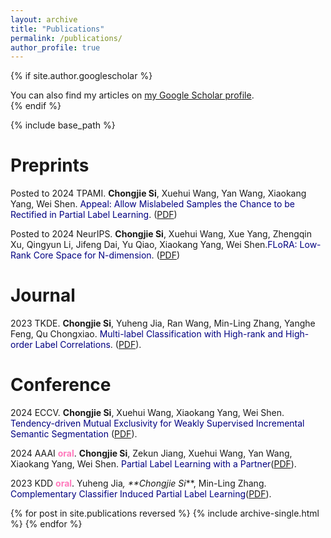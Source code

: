 ```yaml
---
layout: archive
title: "Publications"
permalink: /publications/
author_profile: true
---
```


{% if site.author.googlescholar %}
  <div class="wordwrap">You can also find my articles on <a href="{{site.author.googlescholar}}">my Google Scholar profile</a>.<br> </div>
{% endif %}

{% include base_path %}

# **Preprints**

Posted to 2024 TPAMI. **Chongjie Si**, Xuehui Wang, Yan Wang, Xiaokang Yang, Wei Shen. <font color='Navy'>Appeal: Allow Mislabeled Samples the Chance to be Rectified in Partial Label Learning</font>. ([PDF](https://arxiv.org/abs/2312.11034v3))

Posted to 2024 NeurIPS. **Chongjie Si**, Xuehui Wang, Xue Yang, Zhengqin Xu, Qingyun Li, Jifeng Dai, Yu Qiao, Xiaokang Yang, Wei Shen.<font color='Navy'>FLoRA: Low-Rank Core Space for N-dimension</font>. ([PDF](https://arxiv.org/abs/2405.14739))

# **Journal**

2023 TKDE. **Chongjie Si**, Yuheng Jia, Ran Wang, Min-Ling Zhang, Yanghe Feng, Qu Chongxiao. <font color='Navy'>Multi-label Classification with High-rank and High-order Label Correlations</font>. ([PDF](https://ieeexplore.ieee.org/abstract/document/10310153)).

# **Conference**

2024 ECCV. **Chongjie Si**, Xuehui Wang, Xiaokang Yang, Wei Shen. <font color='Navy'>Tendency-driven Mutual Exclusivity for Weakly Supervised Incremental Semantic Segmentation</font> ([PDF](https://arxiv.org/abs/2404.11981)).

2024 AAAI **<font color='#FF79BC'>oral</font>**. **Chongjie Si**, Zekun Jiang, Xuehui Wang, Yan Wang, Xiaokang Yang, Wei Shen. <font color='Navy'>Partial Label Learning with a Partner</font>([PDF](https://ojs.aaai.org/index.php/AAAI/article/view/29424)).

2023 KDD **<font color='#FF79BC'>oral</font>**. Yuheng Jia<sup>*</sup>, **Chongjie Si<sup>*</sup>**, Min-Ling Zhang. <font color='Navy'>Complementary Classifier Induced Partial Label Learning</font>([PDF](https://dl.acm.org/doi/abs/10.1145/3580305.3599282)).

{% for post in site.publications reversed %}
  {% include archive-single.html %}
{% endfor %}

